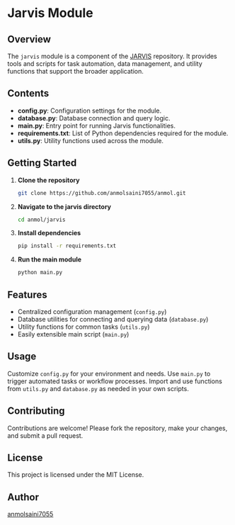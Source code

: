 # Jarvis Module

## Overview
The `jarvis` module is a component of the [JARVIS](https://github.com/anmolsaini7055/anmol) repository. It provides tools and scripts for task automation, data management, and utility functions that support the broader application.

## Contents

- **config.py**: Configuration settings for the module.
- **database.py**: Database connection and query logic.
- **main.py**: Entry point for running Jarvis functionalities.
- **requirements.txt**: List of Python dependencies required for the module.
- **utils.py**: Utility functions used across the module.

## Getting Started

1. **Clone the repository**
   ```bash
   git clone https://github.com/anmolsaini7055/anmol.git
   ```
2. **Navigate to the jarvis directory**
   ```bash
   cd anmol/jarvis
   ```
3. **Install dependencies**
   ```bash
   pip install -r requirements.txt
   ```
4. **Run the main module**
   ```bash
   python main.py
   ```

## Features

- Centralized configuration management (`config.py`)
- Database utilities for connecting and querying data (`database.py`)
- Utility functions for common tasks (`utils.py`)
- Easily extensible main script (`main.py`)

## Usage

Customize `config.py` for your environment and needs. Use `main.py` to trigger automated tasks or workflow processes. Import and use functions from `utils.py` and `database.py` as needed in your own scripts.

## Contributing

Contributions are welcome! Please fork the repository, make your changes, and submit a pull request.

## License

This project is licensed under the MIT License.

## Author

[anmolsaini7055](https://github.com/anmolsaini7055)

